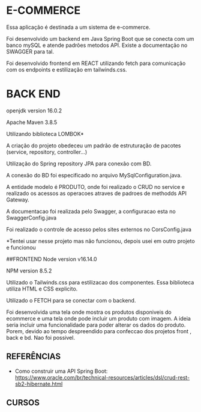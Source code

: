 # E-COMMERCE
Essa aplicação é destinada a um sistema de e-commerce.

Foi desenvolvido um backend em Java Spring Boot que se conecta com um banco mySQL e atende padrões metodos API. Existe a documentação no SWAGGER para tal. 

Foi desenvolvido frontend em REACT utilizando fetch para comunicação com os endpoints e estilização em tailwinds.css. 

# BACK END
openjdk version 16.0.2

Apache Maven 3.8.5

Utilizando biblioteca LOMBOK*

A criação do projeto obedeceu um padrão de estruturação de pacotes (service, repository, controller...)

Utilização do Spring repository JPA para conexão com BD.

A conexão do BD foi especificado no arquivo MySqlConfiguration.java.

A entidade modelo é PRODUTO, onde foi realizado o CRUD no service e realizado os acessos as operacoes atraves de padroes de methodds API Gateway.

A documentacao foi realizada pelo Swagger, a configuracao esta no SwaggerConfig.java

Foi realizado o controle de acesso pelos sites externos no CorsConfig.java

*Tentei usar nesse projeto mas não funcionou, depois usei em outro projeto e funcionou

##FRONTEND
Node version v16.14.0

NPM version 8.5.2

Utilizado o Tailwinds.css para estilizacao dos componentes. Essa biblioteca utiliza HTML e CSS explicito. 

Utilizado o FETCH para se conectar com o backend.

Foi desenvolvida uma tela onde mostra os produtos disponiveis do ecommerce e uma tela onde pode incluir um produto com imagem. A ideia seria incluir uma funcionalidade para poder alterar os dados do produto. Porem, devido ao tempo despreendido para confeccao dos projetos  front , back e bd. Nao foi possivel.




## REFERÊNCIAS
 - Como construir uma API Spring Boot: https://www.oracle.com/br/technical-resources/articles/dsl/crud-rest-sb2-hibernate.html


## CURSOS

